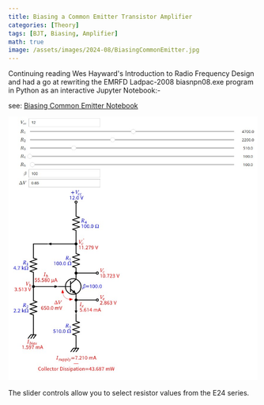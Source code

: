 ```yaml
---
title: Biasing a Common Emitter Transistor Amplifier
categories: [Theory]
tags: [BJT, Biasing, Amplifier]
math: true
image: /assets/images/2024-08/BiasingCommonEmitter.jpg
---
```


Continuing reading Wes Hayward's Introduction to Radio Frequency Design and had a go at rewriting
the EMRFD Ladpac-2008 biasnpn08.exe program in Python as an interactive
Jupyter Notebook:-

see: [Biasing Common Emitter Notebook](https://github.com/M0YCX/ycx_rf_notebooks/blob/master/Amplifiers/biasing/Common%20Emitter%20Biasing.ipynb)

![Screenshot Biasing Common Emitter](/assets/images/2024-08/BiasingCommonEmitter.jpg "Screenshot of the biasing a common emitter transistor amplifier Jupyter Notebook")

The slider controls allow you to select resistor values from the E24 series.
